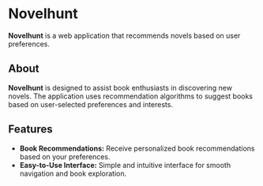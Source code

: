 # Novelhunt

**Novelhunt** is a web application that recommends novels based on user preferences.

## About

**Novelhunt** is designed to assist book enthusiasts in discovering new novels. The application uses recommendation algorithms to suggest books based on user-selected preferences and interests.

## Features

- **Book Recommendations:** Receive personalized book recommendations based on your preferences.
- **Easy-to-Use Interface:** Simple and intuitive interface for smooth navigation and book exploration.

